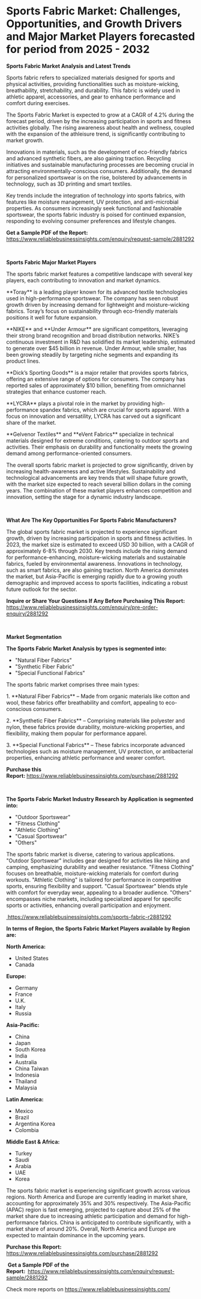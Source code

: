 <p><h1>Sports Fabric Market: Challenges, Opportunities, and Growth Drivers and Major Market Players forecasted for period from 2025 - 2032</h1></p><p><strong>Sports Fabric Market Analysis and Latest Trends</strong></p>
<p><p>Sports fabric refers to specialized materials designed for sports and physical activities, providing functionalities such as moisture-wicking, breathability, stretchability, and durability. This fabric is widely used in athletic apparel, accessories, and gear to enhance performance and comfort during exercises.</p><p>The Sports Fabric Market is expected to grow at a CAGR of 4.2% during the forecast period, driven by the increasing participation in sports and fitness activities globally. The rising awareness about health and wellness, coupled with the expansion of the athleisure trend, is significantly contributing to market growth. </p><p>Innovations in materials, such as the development of eco-friendly fabrics and advanced synthetic fibers, are also gaining traction. Recycling initiatives and sustainable manufacturing processes are becoming crucial in attracting environmentally-conscious consumers. Additionally, the demand for personalized sportswear is on the rise, bolstered by advancements in technology, such as 3D printing and smart textiles.</p><p>Key trends include the integration of technology into sports fabrics, with features like moisture management, UV protection, and anti-microbial properties. As consumers increasingly seek functional and fashionable sportswear, the sports fabric industry is poised for continued expansion, responding to evolving consumer preferences and lifestyle changes.</p></p>
<p><strong>Get a Sample PDF of the Report:&nbsp;</strong> <a href="https://www.reliablebusinessinsights.com/enquiry/request-sample/2881292?utm_campaign=2318&utm_medium=2&utm_source=Github&utm_content=ia&utm_term=12032025&utm_id=sports-fabric">https://www.reliablebusinessinsights.com/enquiry/request-sample/2881292</a></p>
<p>&nbsp;</p>
<p><strong>Sports Fabric Major Market Players</strong></p>
<p><p>The sports fabric market features a competitive landscape with several key players, each contributing to innovation and market dynamics. </p><p>**Toray** is a leading player known for its advanced textile technologies used in high-performance sportswear. The company has seen robust growth driven by increasing demand for lightweight and moisture-wicking fabrics. Toray’s focus on sustainability through eco-friendly materials positions it well for future expansion.</p><p>**NIKE** and **Under Armour** are significant competitors, leveraging their strong brand recognition and broad distribution networks. NIKE’s continuous investment in R&D has solidified its market leadership, estimated to generate over $45 billion in revenue. Under Armour, while smaller, has been growing steadily by targeting niche segments and expanding its product lines.</p><p>**Dick’s Sporting Goods** is a major retailer that provides sports fabrics, offering an extensive range of options for consumers. The company has reported sales of approximately $10 billion, benefiting from omnichannel strategies that enhance customer reach.</p><p>**LYCRA** plays a pivotal role in the market by providing high-performance spandex fabrics, which are crucial for sports apparel. With a focus on innovation and versatility, LYCRA has carved out a significant share of the market.</p><p>**Gelvenor Textiles** and **eVent Fabrics** specialize in technical materials designed for extreme conditions, catering to outdoor sports and activities. Their emphasis on durability and functionality meets the growing demand among performance-oriented consumers.</p><p>The overall sports fabric market is projected to grow significantly, driven by increasing health-awareness and active lifestyles. Sustainability and technological advancements are key trends that will shape future growth, with the market size expected to reach several billion dollars in the coming years. The combination of these market players enhances competition and innovation, setting the stage for a dynamic industry landscape.</p></p>
<p>&nbsp;</p>
<p><strong>What Are The Key Opportunities For Sports Fabric Manufacturers?</strong></p>
<p><p>The global sports fabric market is projected to experience significant growth, driven by increasing participation in sports and fitness activities. In 2023, the market size is estimated to exceed USD 30 billion, with a CAGR of approximately 6-8% through 2030. Key trends include the rising demand for performance-enhancing, moisture-wicking materials and sustainable fabrics, fueled by environmental awareness. Innovations in technology, such as smart fabrics, are also gaining traction. North America dominates the market, but Asia-Pacific is emerging rapidly due to a growing youth demographic and improved access to sports facilities, indicating a robust future outlook for the sector.</p></p>
<p><strong>Inquire or Share Your Questions If Any Before Purchasing This Report:</strong> <a href="https://www.reliablebusinessinsights.com/enquiry/pre-order-enquiry/2881292?utm_campaign=2318&utm_medium=2&utm_source=Github&utm_content=ia&utm_term=12032025&utm_id=sports-fabric">https://www.reliablebusinessinsights.com/enquiry/pre-order-enquiry/2881292</a></p>
<p>&nbsp;</p>
<p><strong>Market Segmentation</strong></p>
<p><strong>The Sports Fabric Market Analysis by types is segmented into:</strong></p>
<p><ul><li>"Natural Fiber Fabrics"</li><li>"Synthetic Fiber Fabric"</li><li>"Special Functional Fabrics"</li></ul></p>
<p><p>The sports fabric market comprises three main types: </p><p>1. **Natural Fiber Fabrics** – Made from organic materials like cotton and wool, these fabrics offer breathability and comfort, appealing to eco-conscious consumers.</p><p>  </p><p>2. **Synthetic Fiber Fabrics** – Comprising materials like polyester and nylon, these fabrics provide durability, moisture-wicking properties, and flexibility, making them popular for performance apparel.</p><p>3. **Special Functional Fabrics** – These fabrics incorporate advanced technologies such as moisture management, UV protection, or antibacterial properties, enhancing athletic performance and wearer comfort.</p></p>
<p><strong>Purchase this Report:&nbsp;</strong><a href="https://www.reliablebusinessinsights.com/purchase/2881292?utm_campaign=2318&utm_medium=2&utm_source=Github&utm_content=ia&utm_term=12032025&utm_id=sports-fabric">https://www.reliablebusinessinsights.com/purchase/2881292</a></p>
<p>&nbsp;</p>
<p><strong>The Sports Fabric Market Industry Research by Application is segmented into:</strong></p>
<p><ul><li>"Outdoor Sportswear"</li><li>"Fitness Clothing"</li><li>"Athletic Clothing"</li><li>"Casual Sportswear"</li><li>"Others"</li></ul></p>
<p><p>The sports fabric market is diverse, catering to various applications. "Outdoor Sportswear" includes gear designed for activities like hiking and camping, emphasizing durability and weather resistance. "Fitness Clothing" focuses on breathable, moisture-wicking materials for comfort during workouts. "Athletic Clothing" is tailored for performance in competitive sports, ensuring flexibility and support. "Casual Sportswear" blends style with comfort for everyday wear, appealing to a broader audience. "Others" encompasses niche markets, including specialized apparel for specific sports or activities, enhancing overall participation and enjoyment.</p></p>
<p><a href="https://www.reliablebusinessinsights.com/sports-fabric-r2881292?utm_campaign=2318&utm_medium=2&utm_source=Github&utm_content=ia&utm_term=12032025&utm_id=sports-fabric">&nbsp;https://www.reliablebusinessinsights.com/sports-fabric-r2881292</a></p>
<p><strong>In terms of Region, the Sports Fabric Market Players available by Region are:</strong></p>
<p>
    <p> <strong> North America: </strong>
        <ul>
            <li>United States</li>
            <li>Canada</li>
        </ul>
        </p> 
    <p> <strong> Europe: </strong>
        <ul>
            <li>Germany</li>
            <li>France</li>
            <li>U.K.</li>
            <li>Italy</li>
            <li>Russia</li>
        </ul>
        </p> 
    <p> <strong> Asia-Pacific: </strong>
        <ul>
            <li>China</li>
            <li>Japan</li>
            <li>South Korea</li>
            <li>India</li>
            <li>Australia</li>
            <li>China Taiwan</li>
            <li>Indonesia</li>
            <li>Thailand</li>
            <li>Malaysia</li>
        </ul>
        </p> 
    <p> <strong> Latin America: </strong>
        <ul>
            <li>Mexico</li>
            <li>Brazil</li>
            <li>Argentina Korea</li>
            <li>Colombia</li>
        </ul>
        </p> 
    <p> <strong> Middle East & Africa: </strong>
        <ul>
            <li>Turkey</li>
            <li>Saudi</li>
            <li>Arabia</li>
            <li>UAE</li>
            <li>Korea</li>
        </ul>
    </p>
    </p>
<p><p>The sports fabric market is experiencing significant growth across various regions. North America and Europe are currently leading in market share, accounting for approximately 35% and 30% respectively. The Asia-Pacific (APAC) region is fast emerging, projected to capture about 25% of the market share due to increasing athletic participation and demand for high-performance fabrics. China is anticipated to contribute significantly, with a market share of around 20%. Overall, North America and Europe are expected to maintain dominance in the upcoming years.</p></p>
<p><strong>Purchase this Report: </strong><a href="https://www.reliablebusinessinsights.com/purchase/2881292?utm_campaign=2318&utm_medium=2&utm_source=Github&utm_content=ia&utm_term=12032025&utm_id=sports-fabric">https://www.reliablebusinessinsights.com/purchase/2881292</a></p>
<p>&nbsp;<strong>Get a Sample PDF of the Report:&nbsp;&nbsp;</strong><a href="https://www.reliablebusinessinsights.com/enquiry/request-sample/2881292?utm_campaign=2318&utm_medium=2&utm_source=Github&utm_content=ia&utm_term=12032025&utm_id=sports-fabric">https://www.reliablebusinessinsights.com/enquiry/request-sample/2881292</a></p>
<p><strong></strong></p>
<p>Check more reports on <a href="https://www.reliablebusinessinsights.com/?utm_campaign=2318&utm_medium=2&utm_source=Github&utm_content=ia&utm_term=12032025&utm_id=sports-fabric">https://www.reliablebusinessinsights.com/</a></p>